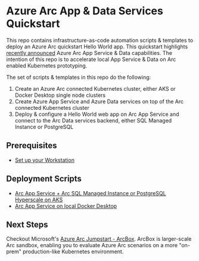 # Azure Arc App & Data Services Quickstart
This repo contains infrastructure-as-code automation scripts & templates to deploy an Azure Arc quickstart Hello World app. This quickstart highlights [recently announced](https://azure.microsoft.com/en-us/updates/public-preview-run-app-service-on-kubernetes-or-anywhere-with-azure-arc/) Azure Arc App Service & Data capabilities. The intention of this repo is to accelerate local App Service & Data on Arc enabled Kubernetes prototyping.

The set of scripts & templates in this repo do the following:
1. Create an Azure Arc connected Kubernetes cluster, either AKS or Docker Desktop single node clusters
1. Create Azure App Service and Azure Data services on top of the Arc connected Kubernetes cluster
1. Deploy & configure a Hello World web app on Arc App Service and connect to the Arc Data services backend, either SQL Managed Instance or PostgreSQL

## Prerequisites

- [Set up your Workstation](prerequisites.md)

## Deployment Scripts

- [Arc App Service + Arc SQL Managed Instance or PostgreSQL Hyperscale on AKS](deploying-arc-aks.md)
- [Arc App Service on local Docker Desktop](deploying-arc-appservice-ddk8s.md)

## Next Steps
Checkout Microsoft's [Azure Arc Jumpstart - ArcBox](https://azurearcjumpstart.io/azure_jumpstart_arcbox/). ArcBox is larger-scale Arc sandbox, enabling you to evaluate Azure Arc scenarios on a more "on-prem" production-like Kubernetes environment.
